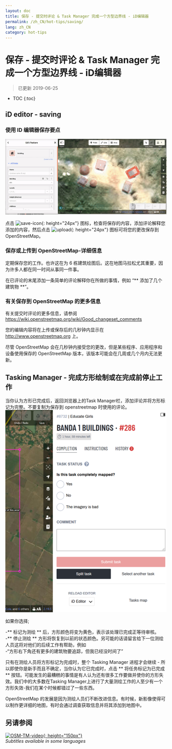 ```yaml
---
layout: doc
title: 保存 - 提交时评论 & Task Manager 完成一个方型边界线 - iD编辑器
permalink: /zh_CN/hot-tips/saving/
lang: zh_CN
category: hot-tips
---
```


保存 - 提交时评论 & Task Manager 完成一个方型边界线 - iD编辑器
============

> 已更新 2019-06-25

- TOC
{:toc}

iD editor - saving
------------------

### 使用 ID 编辑器保存要点 ###

![saving OSM][]


点击 ![save-icon]{: height="24px"} 图标，检查将保存的内容，添加评论解释您添加的内容，然后点击 ![upload]{: height="24px"} 图标可将您的更改保存到 OpenStreetMap。  

### 保存或上传到 OpenStreetMap-详细信息 ###

定期保存您的工作。也许这在为 6 栋建筑绘图后。这在地图马拉松尤其重要，因为许多人都在同一时间从事同一件事。  

在已评论的末尾添加一条简单的评论解释你在所做的事情，例如 “** 添加了几个建筑物 **”。  

### 有关保存到 OpenStreetMap 的更多信息 ###

有关提交时评论的更多信息，请参阅 <https://wiki.openstreetmap.org/wiki/Good_changeset_comments>  

您的编辑内容将在上传或保存后的几秒钟内显示在 <http://www.openstreetmap.org> 上。  

尽管 OpenStreetMap 会在几秒钟内接受您的更改，但是某些程序、应用程序和设备使用保存的 OpenStreetMap 版本，该版本可能会在几周或几个月内无法更新。  

Tasking Manager - 完成方形绘制或在完成前停止工作  
-------------------------------------------------------------------

当你认为方形已完成后，返回浏览器上的Task Manager栏，添加评论并将方形标记为完整。不要复制为保存到 openstreetmap 时使用的评论。  
![Stop Mapping][]  

如果你选择;

-** 标记为测绘 ** 后，方形颜色将变为黄色，表示该处理已完成正等待审核。  
-** 停止测绘 ** 方形将恢复到以前的状态颜色。另可能的话请留言给下一位测绘人员这将对他们的后续工作有帮助，例如  
    -“方形右下角还有更多的建筑物要追踪，但我已经没时间了”  

只有在测绘人员将方形标记为完成时，整个 Tasking Manager 进程才会继续 - 所以即使你是新手而且不确定，当你认为它已完成时，点击 ** 将任务标记为已完成 ** 按钮。可能发生的最糟糕的事情是有人认为还有很多工作要做并使你的方形失效。我们中的大多数在Tasking Manager上进行了大量测绘工作的人至少有一个方形失效-我们在某个时候都错过了一些东西。  

OpenStreetMap 的发展是因为测绘人员们不断改进信息。有时候，新影像使得可以制作更详细的地图，有时会通过调查获取信息并将其添加到地图中。   

另请参阅  
---------

[![OSM-TM-video]{: height="150px"}](https://www.youtube.com/watch?v=_feTGQXLf_M&list=PLb9506_-6FMHZ3nwn9heri3xjQKrSq1hN&index=9 "Humanitarian OpenStreetMap Team - Tasking Manager Tutorial Videos")  
*Subtitles available in some languages*  



[saving OSM]:/images/hot-tips/saving.gif
[keymon]:/images/hot-tips/keymon.png
[Stop Mapping]:/images/hot-tips/20190625-TM-stop-mapping-800px.png
[id issues icon]: /images/hot-tips/id-issues.png
[warn when mapping]: /images/hot-tips/20190625-warn-when-mapping.png
[id issues]: /images/hot-tips/20190625-id-issues.png
[id issues everywhere]: /images/hot-tips/20190625-id-issues-everywhere.png
[save-icon]: /images/beginner/save-icon.png "Save icon"
[upload]: /images/beginner/upload.png "Upload"
[arrow-up]: /images/arrow-up.png
[OSM-TM-video]: /images/hot-tips/OSM-TM-video.png "Humanitarian OpenStreetMap 小组 - Tasking Manager 教程视频"